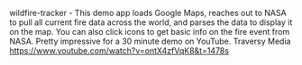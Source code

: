 wildfire-tracker - This demo app loads Google Maps, reaches out to NASA to pull all current fire data across the world, and parses the data to display it on the map. You can also click icons to get basic info on the fire event from NASA. Pretty impressive for a 30 minute demo on YouTube. Traversy Media https://www.youtube.com/watch?v=ontX4zfVqK8&t=1478s

